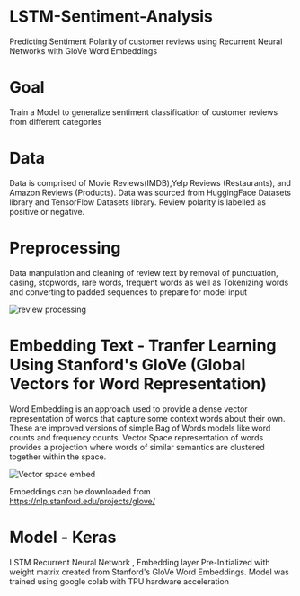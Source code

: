 # LSTM-Sentiment-Analysis
Predicting Sentiment Polarity of customer reviews using Recurrent Neural Networks with GloVe Word Embeddings 

# Goal
Train a Model to generalize sentiment classification of customer reviews from different categories

# Data
Data is comprised of Movie Reviews(IMDB),Yelp Reviews (Restaurants), and Amazon Reviews (Products). Data was sourced from HuggingFace Datasets library and TensorFlow Datasets library. Review polarity is labelled as positive or negative.

# Preprocessing
Data manpulation and cleaning of review text by removal of punctuation, casing, stopwords, rare words, frequent words as well as Tokenizing words and converting to padded sequences to prepare for model input

![review processing](https://www.researchgate.net/profile/Norah-Alghamdi-4/publication/334185442/figure/fig3/AS:776401590439936@1562119972322/Tokenization-for-Amazon-website-unbalanced-dataset-of-mobile-phone-reviews.ppm)

# Embedding Text - Tranfer Learning Using Stanford's GloVe (Global Vectors for Word Representation)
Word Embedding is an approach used to provide a dense vector representation of words that capture some context words about their own. These are improved versions of simple Bag of Words models like word counts and frequency counts. Vector Space representation of words provides a projection where words of similar semantics are clustered together within the space.

![Vector space embed](https://d1m75rqqgidzqn.cloudfront.net/wp-data/2020/07/03000751/we1.png)

Embeddings can be downloaded from https://nlp.stanford.edu/projects/glove/
# Model - Keras 
LSTM Recurrent Neural Network , Embedding layer Pre-Initialized with weight matrix created from Stanford's GloVe Word Embeddings. Model was trained using google colab with TPU hardware acceleration
